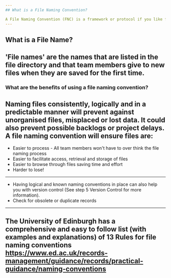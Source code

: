 ```yaml
---
## What is a File Naming Convention?

A File Naming Convention (FNC) is a framework or protocol if you like for naming your files in a way that describes what files contain and importantly, how they relate to other files. It is essential prior to collecting data to establish an agreed FNC.  
---
```

## What is a File Name? 
'File names' are the names that are listed in the file directory and that team members give to new files when they are saved for the first time.
---
### What are the benefits of using a file naming convention? 
Naming files consistently, logically and in a predictable manner will prevent against unorganised files, misplaced or lost data.  It could also prevent possible backlogs or project delays.  A file naming convention will ensure files are:
---
* Easier to process - All team members won't have to over think the file naming process 
* Easier to facilitate access, retrieval and storage of files
* Easier to browse through files saving time and effort 
* Harder to lose!
---
* Having logical and known naming conventions in place can also help you with version control (See step 5 Version Control for more information).
* Check for obsolete or duplicate records
---
The University of Edinburgh has a comprehensive and easy to follow list (with examples and explanations) of 13 Rules for file naming conventions  https://www.ed.ac.uk/records-management/guidance/records/practical-guidance/naming-conventions
---
